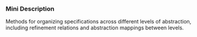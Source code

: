 ### Mini Description

Methods for organizing specifications across different levels of abstraction, including refinement relations and abstraction mappings between levels.

